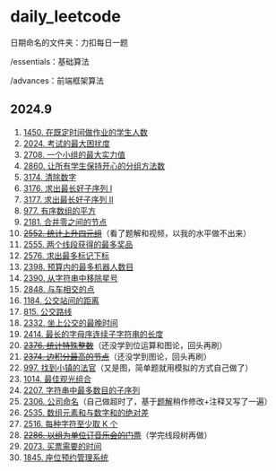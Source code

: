 # daily_leetcode

日期命名的文件夹：力扣每日一题

/essentials：基础算法

/advances：前端框架算法

## 2024.9

1. [1450. 在既定时间做作业的学生人数](https://github.com/Nickyzj628/daily_leetcode/blob/main/2024.9/1450.js)
2. [2024. 考试的最大困扰度](https://github.com/Nickyzj628/daily_leetcode/blob/main/2024.9/2024.js)
3. [2708. 一个小组的最大实力值](https://github.com/Nickyzj628/daily_leetcode/blob/main/2024.9/2708.js)
4. [2860. 让所有学生保持开心的分组方法数](https://github.com/Nickyzj628/daily_leetcode/blob/main/2024.9/2860.js)
5. [3174. 清除数字](https://github.com/Nickyzj628/daily_leetcode/blob/main/2024.9/3174.js)
6. [3176. 求出最长好子序列 I](https://github.com/Nickyzj628/daily_leetcode/blob/main/2024.9/3176.js)
7. [3177. 求出最长好子序列 II](https://github.com/Nickyzj628/daily_leetcode/blob/main/2024.9/3177.js)
8. [977. 有序数组的平方](https://github.com/Nickyzj628/daily_leetcode/blob/main/2024.9/977.js)
9. [2181. 合并零之间的节点](https://github.com/Nickyzj628/daily_leetcode/blob/main/2024.9/2181.js)
10. ~~[2552. 统计上升四元组](https://leetcode.cn/problems/count-increasing-quadruplets/)~~（看了题解和视频，以我的水平做不出来）
11. [2555. 两个线段获得的最多奖品](https://github.com/Nickyzj628/daily_leetcode/blob/main/2024.9/2555.js)
12. [2576. 求出最多标记下标](https://github.com/Nickyzj628/daily_leetcode/blob/main/2024.9/2555.js)
13. [2398. 预算内的最多机器人数目](https://github.com/Nickyzj628/daily_leetcode/blob/main/2024.9/2398.js)
14. [2390. 从字符串中移除星号](https://github.com/Nickyzj628/daily_leetcode/blob/main/2024.9/2390.js)
15. [2848. 与车相交的点](https://github.com/Nickyzj628/daily_leetcode/blob/main/2024.9/2848.js)
16. [1184. 公交站间的距离](https://github.com/Nickyzj628/daily_leetcode/blob/main/2024.9/1184.js)
17. [815. 公交路线](https://github.com/Nickyzj628/daily_leetcode/blob/main/2024.9/815.js)
18. [2332. 坐上公交的最晚时间](https://github.com/Nickyzj628/daily_leetcode/blob/main/2024.9/2332.js)
19. [2414. 最长的字母序连续子字符串的长度](https://github.com/Nickyzj628/daily_leetcode/blob/main/2024.9/2414.js)
20. ~~[2376. 统计特殊整数](https://github.com/Nickyzj628/daily_leetcode/blob/main/2024.9/2376.js)~~（还没学到位运算和图论，回头再刷）
21. ~~[2374. 边积分最高的节点](https://leetcode.cn/problems/node-with-highest-edge-score/)~~（还没学到图论，回头再刷）
22. [997. 找到小镇的法官](https://github.com/Nickyzj628/daily_leetcode/blob/main/2024.9/997.js)（又是图，简单题就用模拟的方式自己做了）
23. [1014. 最佳观光组合](https://github.com/Nickyzj628/daily_leetcode/blob/main/2024.9/1014.js)
24. [2207. 字符串中最多数目的子序列](https://github.com/Nickyzj628/daily_leetcode/blob/main/2024.9/2207.js)
25. [2306. 公司命名](https://github.com/Nickyzj628/daily_leetcode/blob/main/2024.9/2306.js)（自己做超时了，基于[题解](https://leetcode.cn/problems/naming-a-company/solutions/1596945/by-ling520-6gri/?envType=daily-question&envId=2024-09-25)稍作修改+注释又写了一遍）
26. [2535. 数组元素和与数字和的绝对差](https://github.com/Nickyzj628/daily_leetcode/blob/main/2024.9/2535.js)
27. [2516. 每种字符至少取 K 个](https://github.com/Nickyzj628/daily_leetcode/blob/main/2024.9/2516.js)
28. ~~[2286. 以组为单位订音乐会的门票](https://leetcode.cn/problems/booking-concert-tickets-in-groups/)~~（学完线段树再做）
29. [2073. 买票需要的时间](https://github.com/Nickyzj628/daily_leetcode/blob/main/2024.9/2073.js)
30. [1845. 座位预约管理系统](https://github.com/Nickyzj628/daily_leetcode/blob/main/2024.9/1845.js)
